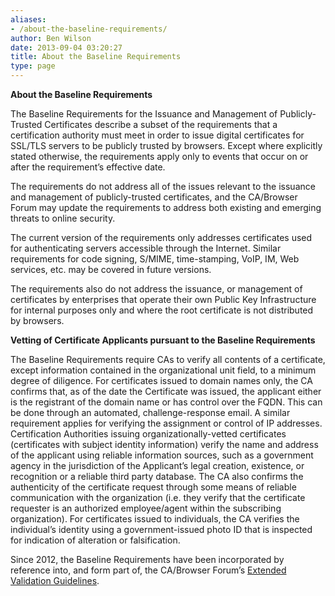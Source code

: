 ```yaml
---
aliases:
- /about-the-baseline-requirements/
author: Ben Wilson
date: 2013-09-04 03:20:27
title: About the Baseline Requirements
type: page
---
```


**About the Baseline Requirements**

The Baseline Requirements for the Issuance and Management of Publicly-Trusted Certificates describe a subset of the requirements that a certification authority must meet in order to issue digital certificates for SSL/TLS servers to be publicly trusted by browsers. Except where explicitly stated otherwise, the requirements apply only to events that occur on or after the requirement’s effective date.

The requirements do not address all of the issues relevant to the issuance and management of publicly-trusted certificates, and the CA/Browser Forum may update the requirements to address both existing and emerging threats to online security.

The current version of the requirements only addresses certificates used for authenticating servers accessible through the Internet. Similar requirements for code signing, S/MIME, time-stamping, VoIP, IM, Web services, etc. may be covered in future versions.

The requirements also do not address the issuance, or management of certificates by enterprises that operate their own Public Key Infrastructure for internal purposes only and where the root certificate is not distributed by browsers.

**Vetting of Certificate Applicants pursuant to the Baseline Requirements**

The Baseline Requirements require CAs to verify all contents of a certificate, except information contained in the organizational unit field, to a minimum degree of diligence. For certificates issued to domain names only, the CA confirms that, as of the date the Certificate was issued, the applicant either is the registrant of the domain name or has control over the FQDN. This can be done through an automated, challenge-response email. A similar requirement applies for verifying the assignment or control of IP addresses. Certification Authorities issuing organizationally-vetted certificates (certificates with subject identity information) verify the name and address of the applicant using reliable information sources, such as a government agency in the jurisdiction of the Applicant’s legal creation, existence, or recognition or a reliable third party database. The CA also confirms the authenticity of the certificate request through some means of reliable communication with the organization (i.e. they verify that the certificate requester is an authorized employee/agent within the subscribing organization). For certificates issued to individuals, the CA verifies the individual’s identity using a government-issued photo ID that is inspected for indication of alteration or falsification.

Since 2012, the Baseline Requirements have been incorporated by reference into, and form part of, the CA/Browser Forum’s [Extended Validation Guidelines][1].

[1]: /?page_id=90 "Extended Validation"